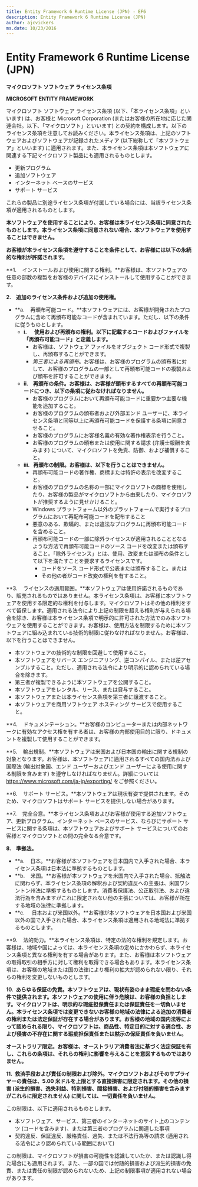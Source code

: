 ```yaml
---
title: Entity Framework 6 Runtime License (JPN) - EF6
description: Entity Framework 6 Runtime License (JPN)
author: ajcvickers
ms.date: 10/23/2016
---
```

# Entity Framework 6 Runtime License (JPN)
**マイクロソフト ソフトウェア ライセンス条項**

**MICROSOFT ENTITY FRAMEWORK**

マイクロソフト ソフトウェア ライセンス条項 (以下、「本ライセンス条項」といいます) は、お客様と Microsoft Corporation (またはお客様の所在地に応じた関連会社。以下、「マイクロソフト」といいます) との契約を構成します。以下のライセンス条項を注意してお読みください。本ライセンス条項は、上記のソフトウェアおよびソフトウェアが記録されたメディア (以下総称して「本ソフトウェア」といいます) に適用されます。また、本ライセンス条項は本ソフトウェアに関連する下記マイクロソフト製品にも適用されるものとします。

-   更新プログラム
-   追加ソフトウェア
-   インターネット ベースのサービス
-   サポート サービス

これらの製品に別途ライセンス条項が付属している場合には、当該ライセンス条項が適用されるものとします。

**本ソフトウェアを使用することにより、お客様は本ライセンス条項に同意されたものとします。本ライセンス条項に同意されない場合、本ソフトウェアを使用することはできません。**

**お客様が本ライセンス条項を遵守することを条件として、お客様には以下の永続的な権利が許諾されます。**

**1.    インストールおよび使用に関する権利。**お客様は、本ソフトウェアの任意の部数の複製をお客様のデバイスにインストールして使用することができます。

**2.    追加のライセンス条件および追加の使用権。**

-   **a.    再頒布可能コード。**本ソフトウェアには、お客様が開発されたプログラムに含めて再頒布可能なコードが含まれています。ただし、以下の条件に従うものとします。
    -   **i.      使用および再頒布の権利。以下に記載するコードおよびファイルを「再頒布可能コード」と定義します。**
        -   お客様は、ソフトウェア ファイルをオブジェクト コード形式で複製し、再頒布することができます。
        -   *第三者による再頒布*。お客様は、お客様のプログラムの頒布者に対して、お客様のプログラムの一部として再頒布可能コードの複製および頒布を許可することができます。
    -   **ii.    再頒布の条件。お客様は、お客様が頒布するすべての再頒布可能コードにつき、以下の条項に従わなければなりません。**
        -   お客様のプログラムにおいて再頒布可能コードに重要かつ主要な機能を追加すること。
        -   お客様のプログラムの頒布者および外部エンド ユーザーに、本ライセンス条項と同等以上に再頒布可能コードを保護する条項に同意させること。
        -   お客様のプログラムにお客様名義の有効な著作権表示を行うこと。
        -   お客様のプログラムの頒布または使用に関する請求 (弁護士報酬を含みます) について、マイクロソフトを免責、防御、および補償すること。
    -   **iii.   再頒布の制限。お客様は、以下を行うことはできません。**
        -   再頒布可能コードの著作権、商標または特許の表示を改変すること。
        -   お客様のプログラムの名称の一部にマイクロソフトの商標を使用したり、お客様の製品がマイクロソフトから由来したり、マイクロソフトが推奨するように見せかけること。
        -   Windows プラットフォーム以外のプラットフォームで実行するプログラムにおいて再配布可能コードを配布すること
        -   悪意のある、欺瞞的、または違法なプログラムに再頒布可能コードを含めること。
        -   再頒布可能コードの一部に除外ライセンスが適用されることとなるような方法で再頒布可能コードのソース コードを改変または頒布すること。「除外ライセンス」とは、使用、改変または頒布の条件として以下を満たすことを要求するライセンスです。
            -   コードをソース コード形式で公表または頒布すること。または
            -   その他の者がコード改変の権利を有すること。

**3.    ライセンスの適用範囲。**本ソフトウェアは使用許諾されるものであり、販売されるものではありません。本ライセンス条項は、お客様に本ソフトウェアを使用する限定的な権利を付与します。マイクロソフトはその他の権利をすべて留保します。適用される法令により上記の制限を超える権利が与えられる場合を除き、お客様は本ライセンス条項で明示的に許可された方法でのみ本ソフトウェアを使用することができます。お客様は、使用方法を制限するために本ソフトウェアに組み込まれている技術的制限に従わなければなりません。お客様は、以下を行うことはできません。

-   本ソフトウェアの技術的な制限を回避して使用すること。
-   本ソフトウェアをリバース エンジニアリング、逆コンパイル、または逆アセンブルすること。ただし、適用される法令により明示的に認められている場合を除きます。
-   第三者が複製できるように本ソフトウェアを公開すること。
-   本ソフトウェアをレンタル、リース、または貸与すること。
-   本ソフトウェアまたは本ライセンス条項を第三者に譲渡すること。
-   本ソフトウェアを商用ソフトウェア ホスティング サービスで使用すること。

**4.    ドキュメンテーション。**お客様のコンピューターまたは内部ネットワークに有効なアクセス権を有する者は、お客様の内部使用目的に限り、ドキュメントを複製して使用することができます。

**5.    輸出規制。**本ソフトウェアは米国および日本国の輸出に関する規制の対象となります。お客様は、本ソフトウェアに適用されるすべての国内法および国際法 (輸出対象国、エンド ユーザーおよびエンド ユーザーによる使用に関する制限を含みます) を遵守しなければなりません。詳細については https://www.microsoft.com/ja-jp/exporting/ をご参照ください。

**6.    サポート サービス。**本ソフトウェアは現状有姿で提供されます。そのため、マイクロソフトはサポート サービスを提供しない場合があります。

**7.    完全合意。**本ライセンス条項およびお客様が使用する追加ソフトウェア、更新プログラム、インターネット ベースのサービス、ならびにサポート サービスに関する条項は、本ソフトウェアおよびサポート サービスについてのお客様とマイクロソフトとの間の完全なる合意です。

**8.    準拠法。**

-   **a.    日本。**お客様が本ソフトウェアを日本国内で入手された場合、本ライセンス条項は日本法に準拠するものとします。
-   **b.    米国。**お客様が本ソフトウェアを米国内で入手された場合、抵触法に関わらず、本ライセンス条項の解釈および契約違反への主張は、米国ワシントン州法に準拠するものとします。消費者保護法、公正取引法、および違法行為を含みますがこれに限定されない他の主張については、お客様が所在する地域の法律に準拠します。
-   **c.     日本および米国以外。**お客様が本ソフトウェアを日本国および米国以外の国で入手された場合、本ライセンス条項は適用される地域法に準拠するものとします。

**9.    法的効力。**本ライセンス条項は、特定の法的な権利を規定します。お客様は、地域や国によっては、本ライセンス条項の定めにかかわらず、本ライセンス条項と異なる権利を有する場合があります。また、お客様は本ソフトウェアの取得取引の相手方に対して権利を取得できる場合もあります。本ライセンス条項は、お客様の地域または国の法律により権利の拡大が認められない限り、それらの権利を変更しないものとします。

**10.  あらゆる保証の免責。本ソフトウェアは、現状有姿のまま瑕疵を問わない条件で提供されます。本ソフトウェアの使用に伴う危険は、お客様の負担とします。マイクロソフトは、明示的な瑕疵担保責任または保証責任を一切負いません。本ライセンス条項では変更できないお客様の地域の法律による追加の消費者の権利または法定保証が存在する場合があります。お客様の地域の国内法等によって認められる限り、マイクロソフトは、商品性、特定目的に対する適合性、および侵害の不存在に関する瑕疵担保責任または黙示の保証責任を負いません。**

**オーストラリア限定。お客様は、オーストラリア消費者法に基づく法定保証を有し、これらの条項は、それらの権利に影響を与えることを意図するものではありません。**

**11.  救済手段および責任の制限および除外。マイクロソフトおよびそのサプライヤーの責任は、5.00 米ドルを上限とする直接損害に限定されます。その他の損害 (派生的損害、逸失利益、特別損害、間接損害、および付随的損害を含みますがこれらに限定されません) に関しては、一切責任を負いません。**

この制限は、以下に適用されるものとします。

-   本ソフトウェア、サービス、第三者のインターネットのサイト上のコンテンツ (コードを含みます)、または第三者のプログラムに関連した事項
-   契約違反、保証違反、厳格責任、過失、または不法行為等の請求 (適用される法令により認められている範囲において)

この制限は、マイクロソフトが損害の可能性を認識していたか、または認識し得た場合にも適用されます。また、一部の国では付随的損害および派生的損害の免責、または責任の制限が認められないため、上記の制限事項が適用されない場合があります。
